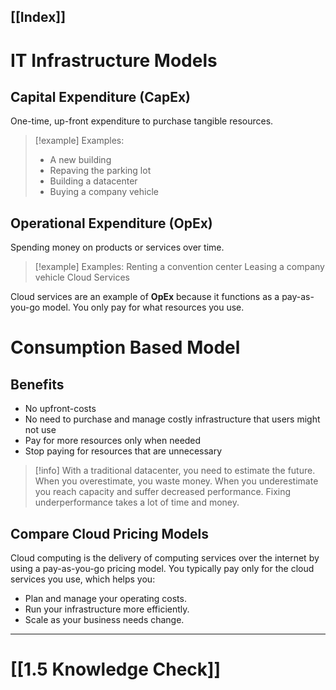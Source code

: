 [[Index]]
---

# IT Infrastructure Models

## Capital Expenditure (CapEx)

One-time, up-front expenditure to purchase tangible resources.

> [!example] Examples:
> - A new building
> - Repaving the parking lot 
> - Building a datacenter 
> - Buying a company vehicle

## Operational Expenditure (OpEx)

Spending money on products or services over time.

> [!example] Examples:
> Renting a convention center
> Leasing a company vehicle
> Cloud Services

Cloud services are an example of **OpEx** because it functions as a pay-as-you-go model. You only pay for what resources you use.

# Consumption Based Model

## Benefits

- No upfront-costs
- No need to purchase and manage costly infrastructure that users might not use
- Pay for more resources only when needed
- Stop paying for resources that are unnecessary

> [!info] With a traditional datacenter, you need to estimate the future. When you overestimate, you waste money. When you underestimate you reach capacity and suffer decreased performance. Fixing underperformance takes a lot of time and money.

## Compare Cloud Pricing Models

Cloud computing is the delivery of computing services over the internet by using a pay-as-you-go pricing model. You typically pay only for the cloud services you use, which helps you:

- Plan and manage your operating costs.
- Run your infrastructure more efficiently.
- Scale as your business needs change.

---

# [[1.5 Knowledge Check]]
